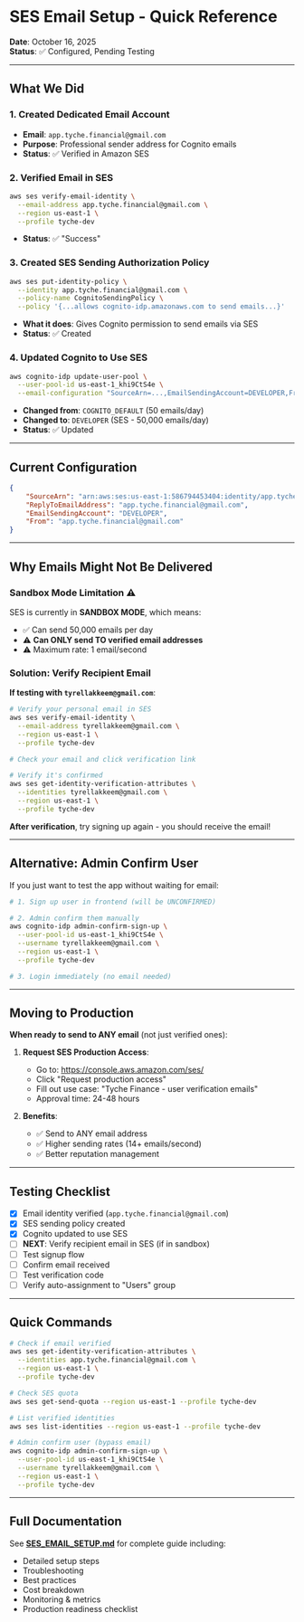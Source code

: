 # SES Email Setup - Quick Reference

**Date**: October 16, 2025  
**Status**: ✅ Configured, Pending Testing  

---

## What We Did

### 1. Created Dedicated Email Account
- **Email**: `app.tyche.financial@gmail.com`
- **Purpose**: Professional sender address for Cognito emails
- **Status**: ✅ Verified in Amazon SES

### 2. Verified Email in SES
```bash
aws ses verify-email-identity \
  --email-address app.tyche.financial@gmail.com \
  --region us-east-1 \
  --profile tyche-dev
```
- **Status**: ✅ "Success"

### 3. Created SES Sending Authorization Policy
```bash
aws ses put-identity-policy \
  --identity app.tyche.financial@gmail.com \
  --policy-name CognitoSendingPolicy \
  --policy '{...allows cognito-idp.amazonaws.com to send emails...}'
```
- **What it does**: Gives Cognito permission to send emails via SES
- **Status**: ✅ Created

### 4. Updated Cognito to Use SES
```bash
aws cognito-idp update-user-pool \
  --user-pool-id us-east-1_khi9CtS4e \
  --email-configuration "SourceArn=...,EmailSendingAccount=DEVELOPER,From=app.tyche.financial@gmail.com,..."
```
- **Changed from**: `COGNITO_DEFAULT` (50 emails/day)
- **Changed to**: `DEVELOPER` (SES - 50,000 emails/day)
- **Status**: ✅ Updated

---

## Current Configuration

```json
{
    "SourceArn": "arn:aws:ses:us-east-1:586794453404:identity/app.tyche.financial@gmail.com",
    "ReplyToEmailAddress": "app.tyche.financial@gmail.com",
    "EmailSendingAccount": "DEVELOPER",
    "From": "app.tyche.financial@gmail.com"
}
```

---

## Why Emails Might Not Be Delivered

### Sandbox Mode Limitation ⚠️
SES is currently in **SANDBOX MODE**, which means:
- ✅ Can send 50,000 emails per day
- ⚠️ **Can ONLY send TO verified email addresses**
- ⚠️ Maximum rate: 1 email/second

### Solution: Verify Recipient Email

**If testing with `tyrellakkeem@gmail.com`**:
```bash
# Verify your personal email in SES
aws ses verify-email-identity \
  --email-address tyrellakkeem@gmail.com \
  --region us-east-1 \
  --profile tyche-dev

# Check your email and click verification link

# Verify it's confirmed
aws ses get-identity-verification-attributes \
  --identities tyrellakkeem@gmail.com \
  --region us-east-1 \
  --profile tyche-dev
```

**After verification**, try signing up again - you should receive the email!

---

## Alternative: Admin Confirm User

If you just want to test the app without waiting for email:

```bash
# 1. Sign up user in frontend (will be UNCONFIRMED)

# 2. Admin confirm them manually
aws cognito-idp admin-confirm-sign-up \
  --user-pool-id us-east-1_khi9CtS4e \
  --username tyrellakkeem@gmail.com \
  --region us-east-1 \
  --profile tyche-dev

# 3. Login immediately (no email needed)
```

---

## Moving to Production

**When ready to send to ANY email** (not just verified ones):

1. **Request SES Production Access**:
   - Go to: https://console.aws.amazon.com/ses/
   - Click "Request production access"
   - Fill out use case: "Tyche Finance - user verification emails"
   - Approval time: 24-48 hours

2. **Benefits**:
   - ✅ Send to ANY email address
   - ✅ Higher sending rates (14+ emails/second)
   - ✅ Better reputation management

---

## Testing Checklist

- [x] Email identity verified (`app.tyche.financial@gmail.com`)
- [x] SES sending policy created
- [x] Cognito updated to use SES
- [ ] **NEXT**: Verify recipient email in SES (if in sandbox)
- [ ] Test signup flow
- [ ] Confirm email received
- [ ] Test verification code
- [ ] Verify auto-assignment to "Users" group

---

## Quick Commands

```bash
# Check if email verified
aws ses get-identity-verification-attributes \
  --identities app.tyche.financial@gmail.com \
  --region us-east-1 \
  --profile tyche-dev

# Check SES quota
aws ses get-send-quota --region us-east-1 --profile tyche-dev

# List verified identities
aws ses list-identities --region us-east-1 --profile tyche-dev

# Admin confirm user (bypass email)
aws cognito-idp admin-confirm-sign-up \
  --user-pool-id us-east-1_khi9CtS4e \
  --username tyrellakkeem@gmail.com \
  --region us-east-1 \
  --profile tyche-dev
```

---

## Full Documentation

See **[SES_EMAIL_SETUP.md](./SES_EMAIL_SETUP.md)** for complete guide including:
- Detailed setup steps
- Troubleshooting
- Best practices
- Cost breakdown
- Monitoring & metrics
- Production readiness checklist
